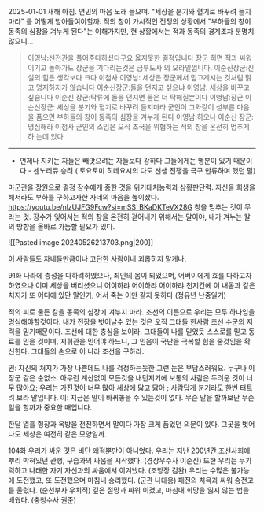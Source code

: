 2025-01-01
새해 아침. 연민의 마음 노래 들으며. "세상을 분기와 혈기로 바꾸려 들지마라" 를 어떻게 받아들여야할까. 적의 창이 가시적인 전쟁의 상황에서 "부하들의 창이 동족의 심장을 겨누게 된다"는 이해가지만, 현 상황에서는 적과 동족의 경계조차 분명치 않으니...

> 이영남:선전관을 풀어준다하셨다구요 옳지못한 결정입니다 장군 허면 적과 싸워 이기고 돌아가도 장군을 기다리는것은 금부도사 의 오라일껍니다.
이순신장군:진실의 힘은 생각보다 크다 이첨사
이영남: 세상은 장군께서 믿고계시는 것처럼 맑고 명지하지가 않습니다
이순신장군:돌을 던지고 싶으냐
이영남: 세상을 바꾸고 싶습니다
이순신 장군:탁류에 돌을 던지면 물은 더 탁해질뿐이다
이영남:장군
이순신장군: 세상을 분기와 혈기로 바꾸려 들지마라
군인이 그와같이 섣부른 마음을 품으면 부하들의 창이 동족의 심장을 겨누게 된다
이영남:하오나
이순신 장군:명심해라 이첨사 군인의 소임은 오직 조국을 위협하는 적의 창을 온전히 멈추게 하 는데 있다

---

- 언제나 지키는 자들은 빼앗으려는 자들보다 강하다 그들에게는 명분이 있기 때문이다 - 센노리큐 승려 ( 토요토미 히데요시의 다도 선생  전쟁을 극구 만류하며 했던 말)

마군관을 장원으로 결정
장수에게 중한 것을 위기대처능력과 상황판단력. 자신을 희생을 해서라도 부하를 구하고자한 자네의 마음을 높이샀다.
https://youtu.be/nlzUJFG9Fcw?si=mSS_BKaDKTeVX28G
창을 멈추는 것이 무라는 것. 장수가 잊어서는 적의 창을 온전히 걷어내기 위해서는 말이야, 내가 겨누는 칼의 방향을 올바로 가늠할 필요가 있다.


![[Pasted image 20240526213703.png|200]]


이 사람들도 자네들만큼이나 고단한 사람이네 괴롭히지 말게나.

91화
나라에 충성을 다하려하였으나, 죄인의 몸이 되었으며, 어버이에게 효를 다하고자 하였으나 이미 세상을 버리셨으니 어이하랴 어이하랴 어이하랴
천지간에 이 내몸과 같은 처지가 또 어디에 있단 말인가, 어서 죽는 이만 같지 못하다 (정유년 난중일기)


적의 피로 물든 칼을 동족의 심장에 겨누지 마라. 조선의 이름으로 우리는 모두 하나임을 명심해야할것이다. 내가 전장을 벗어날수 있는 것은 오직 그대들 한사람 조선 수군의 저력을 믿기때문이다. 조선에 대한 충심을 보이라. 그대들이 나를 믿었듯 스스로를 믿고 동료를 믿을 것이며, 지휘관을 믿어야 하느니, 그 믿음이 국난을 극복할 힘을 줄것임을 확신한다. 그대들의 손으로 이 나라 조선을 구하라.

권: 자신의 처지가 가장 나쁜데도 나를 걱정하는듯한 그런 눈은 부담스러워요. 누구나 이장군 같은 순없소. 아무런 계산없이 모든것을 내던지기에 보통의 사람은 두려운 것이 너무 많아요; 우리는 가진것이 너무 많아 세상에 닳고 닳아 ; 사람답게 분기라도 한번 터트려 보라 말입니다. 
이: 지금은 말이 바꿔놓을 수 있는것이 없다. 무슨 말을 할까보단 무슨 일을 할까가 중요한 때입니다.

한달 열흘 형장과 옥방을 전전하면서 말이다 가장 크게 품었던 의문이 있다. 그곳을 벗어나도 세상은 여전히 같은 모양일까. 


104화 
우리가 싸운 것은 비단 왜적뿐만이 아니었다.
우리는 지난 200년간 조선사회에 뿌리 박혀있던 관행, 구습과의 싸움을 시작했다. (경상우수사 이순신)
또한 우리는 무기력하고 나태한 자기 자신과의 싸움에서 이겨냈다. (조방장 김완)
우리는 수많은 불가능에 도전했고, 또 도전했으며 마침내 승리했다. (군관 나대용)
패전의 치욕과 싸워 승전고를 울렸다. (순천부사 우치적)
깊은 절망과 싸워 이겼고, 마침내 희망을 잃지 않는 법을 배웠다. (충청수사 권준)
